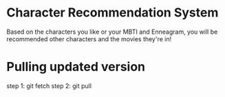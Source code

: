 # Character Recommendation System
Based on the characters you like or your MBTI and Enneagram, you will be recommended other characters and the movies they're in!

# Pulling updated version
step 1: git fetch
step 2: git pull
